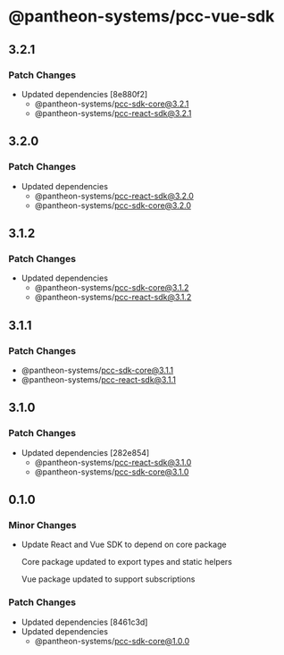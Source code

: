 # @pantheon-systems/pcc-vue-sdk

## 3.2.1

### Patch Changes

- Updated dependencies [8e880f2]
  - @pantheon-systems/pcc-sdk-core@3.2.1
  - @pantheon-systems/pcc-react-sdk@3.2.1

## 3.2.0

### Patch Changes

- Updated dependencies
  - @pantheon-systems/pcc-react-sdk@3.2.0
  - @pantheon-systems/pcc-sdk-core@3.2.0

## 3.1.2

### Patch Changes

- Updated dependencies
  - @pantheon-systems/pcc-sdk-core@3.1.2
  - @pantheon-systems/pcc-react-sdk@3.1.2

## 3.1.1

### Patch Changes

- @pantheon-systems/pcc-sdk-core@3.1.1
- @pantheon-systems/pcc-react-sdk@3.1.1

## 3.1.0

### Patch Changes

- Updated dependencies [282e854]
  - @pantheon-systems/pcc-react-sdk@3.1.0
  - @pantheon-systems/pcc-sdk-core@3.1.0

## 0.1.0

### Minor Changes

- Update React and Vue SDK to depend on core package

  Core package updated to export types and static helpers

  Vue package updated to support subscriptions

### Patch Changes

- Updated dependencies [8461c3d]
- Updated dependencies
  - @pantheon-systems/pcc-sdk-core@1.0.0
